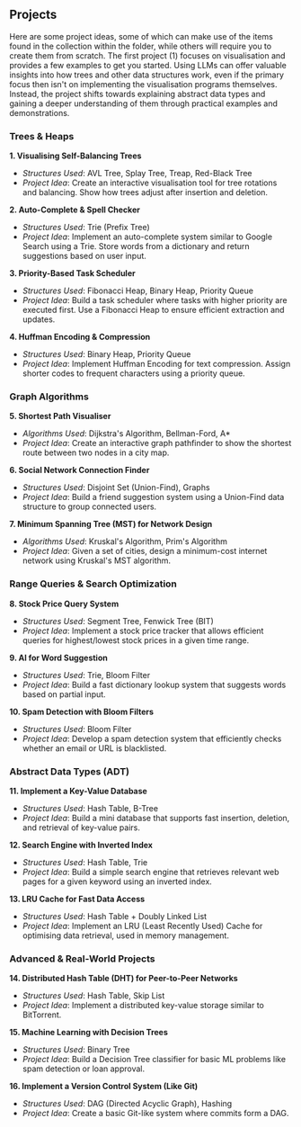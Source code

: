 
## Projects

Here are some project ideas, some of which can make use of the items found in the collection
within the folder, while others will require you to create them from scratch. The first project
(1) focuses on visualisation and provides a few examples to get you started. Using LLMs can
offer valuable insights into how trees and other data structures work, even if the primary
focus then isn't on implementing the visualisation programs themselves. Instead, the project
shifts towards explaining abstract data types and gaining a deeper understanding of them
through practical examples and demonstrations.


### Trees & Heaps

__1. Visualising Self-Balancing Trees__
- *Structures Used*: AVL Tree, Splay Tree, Treap, Red-Black Tree
- *Project Idea*: Create an interactive visualisation tool for tree rotations and balancing.
  Show how trees adjust after insertion and deletion.

__2. Auto-Complete & Spell Checker__
- *Structures Used*: Trie (Prefix Tree)
- *Project Idea*: Implement an auto-complete system similar to Google Search using a Trie.
  Store words from a dictionary and return suggestions based on user input.

__3. Priority-Based Task Scheduler__
- *Structures Used*: Fibonacci Heap, Binary Heap, Priority Queue
- *Project Idea*: Build a task scheduler where tasks with higher priority are executed first.
  Use a Fibonacci Heap to ensure efficient extraction and updates.

__4. Huffman Encoding & Compression__
- *Structures Used*: Binary Heap, Priority Queue
- *Project Idea*: Implement Huffman Encoding for text compression. Assign shorter codes to
  frequent characters using a priority queue.



### Graph Algorithms

__5. Shortest Path Visualiser__
- *Algorithms Used*: Dijkstra's Algorithm, Bellman-Ford, A*
- *Project Idea*: Create an interactive graph pathfinder to show the shortest route between
  two nodes in a city map.

__6. Social Network Connection Finder__
- *Structures Used*: Disjoint Set (Union-Find), Graphs
- *Project Idea*: Build a friend suggestion system using a Union-Find data structure to group
  connected users.

__7. Minimum Spanning Tree (MST) for Network Design__
- *Algorithms Used*: Kruskal's Algorithm, Prim's Algorithm
- *Project Idea*: Given a set of cities, design a minimum-cost internet network using
  Kruskal's MST algorithm.



### Range Queries & Search Optimization

__8. Stock Price Query System__
- *Structures Used*: Segment Tree, Fenwick Tree (BIT)
- *Project Idea*: Implement a stock price tracker that allows efficient queries for
  highest/lowest stock prices in a given time range.

__9. AI for Word Suggestion__
- *Structures Used*: Trie, Bloom Filter
- *Project Idea*: Build a fast dictionary lookup system that suggests words based
  on partial input.

__10. Spam Detection with Bloom Filters__
- *Structures Used*: Bloom Filter
- *Project Idea*: Develop a spam detection system that efficiently checks whether
  an email or URL is blacklisted.



### Abstract Data Types (ADT)

__11. Implement a Key-Value Database__
- *Structures Used*: Hash Table, B-Tree
- *Project Idea*: Build a mini database that supports fast insertion, deletion,
  and retrieval of key-value pairs.

__12. Search Engine with Inverted Index__
- *Structures Used*: Hash Table, Trie
- *Project Idea*: Build a simple search engine that retrieves relevant web pages
  for a given keyword using an inverted index.

__13. LRU Cache for Fast Data Access__
- *Structures Used*: Hash Table + Doubly Linked List
- *Project Idea*: Implement an LRU (Least Recently Used) Cache for optimising
  data retrieval, used in memory management.



### Advanced & Real-World Projects

__14. Distributed Hash Table (DHT) for Peer-to-Peer Networks__
- *Structures Used*: Hash Table, Skip List
- *Project Idea*: Implement a distributed key-value storage similar to BitTorrent.

__15. Machine Learning with Decision Trees__
- *Structures Used*: Binary Tree
- *Project Idea*: Build a Decision Tree classifier for basic ML problems like spam
  detection or loan approval.

__16. Implement a Version Control System (Like Git)__
- *Structures Used*: DAG (Directed Acyclic Graph), Hashing
- *Project Idea*: Create a basic Git-like system where commits form a DAG.

